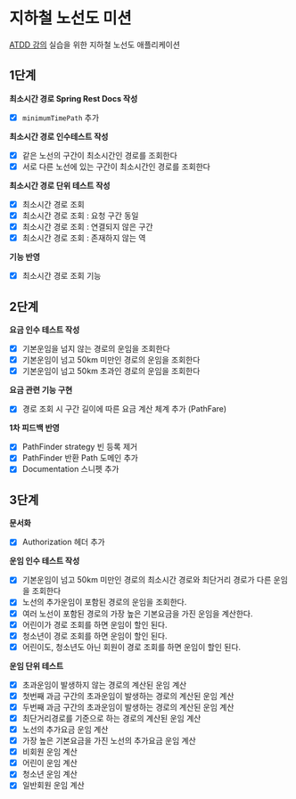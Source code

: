 # 지하철 노선도 미션

[ATDD 강의](https://edu.nextstep.camp/c/R89PYi5H) 실습을 위한 지하철 노선도 애플리케이션

## 1단계

**최소시간 경로 Spring Rest Docs 작성**
- [x] `minimumTimePath` 추가

**최소시간 경로 인수테스트 작성**
- [x] 같은 노선의 구간이 최소시간인 경로를 조회한다
- [x] 서로 다른 노선에 있는 구간이 최소시간인 경로를 조회한다

**최소시간 경로 단위 테스트 작성**
- [x] 최소시간 경로 조회
- [x] 최소시간 경로 조회 : 요청 구간 동일
- [x] 최소시간 경로 조회 : 연결되지 않은 구간
- [x] 최소시간 경로 조회 : 존재하지 않는 역

**기능 반영**
- [x] 최소시간 경로 조회 기능

## 2단계

**요금 인수 테스트 작성**

- [x] 기본운임을 넘지 않는 경로의 운임을 조회한다
- [x] 기본운임이 넘고 50km 미만인 경로의 운임을 조회한다
- [x] 기본운임이 넘고 50km 초과인 경로의 운임을 조회한다

**요금 관련 기능 구현**

- [x] 경로 조회 시 구간 길이에 따른 요금 계산 체계 추가 (PathFare)

**1차 피드백 반영**

- [x] PathFinder strategy 빈 등록 제거
- [x] PathFinder 반환 Path 도메인 추가
- [x] Documentation 스니펫 추가

## 3단계

**문서화**

- [x] Authorization 헤더 추가

**운임 인수 테스트 작성**

- [x] 기본운임이 넘고 50km 미만인 경로의 최소시간 경로와 최단거리 경로가 다른 운임을 조회한다
- [x] 노선의 추가운임이 포함된 경로의 운임을 조회한다.
- [x] 여러 노선이 포함된 경로의 가장 높은 기본요금을 가진 운임을 계산한다.
- [x] 어린이가 경로 조회를 하면 운임이 할인 된다.
- [x] 청소년이 경로 조회를 하면 운임이 할인 된다.
- [x] 어린이도, 청소년도 아닌 회원이 경로 조회를 하면 운임이 할인 된다.

**운임 단위 테스트**

- [x] 초과운임이 발생하지 않는 경로의 계산된 운임 계산
- [x] 첫번째 과금 구간의 초과운임이 발생하는 경로의 계산된 운임 계산
- [x] 두번째 과금 구간의 초과운임이 발생하는 경로의 계산된 운임 계산
- [x] 최단거리경로를 기준으로 하는 경로의 계산된 운임 계산
- [x] 노선의 추가요금 운임 계산
- [x] 가장 높은 기본요금을 가진 노선의 추가요금 운임 계산
- [x] 비회원 운임 계산
- [x] 어린이 운임 계산
- [x] 청소년 운임 계산
- [x] 일반회원 운임 계산
